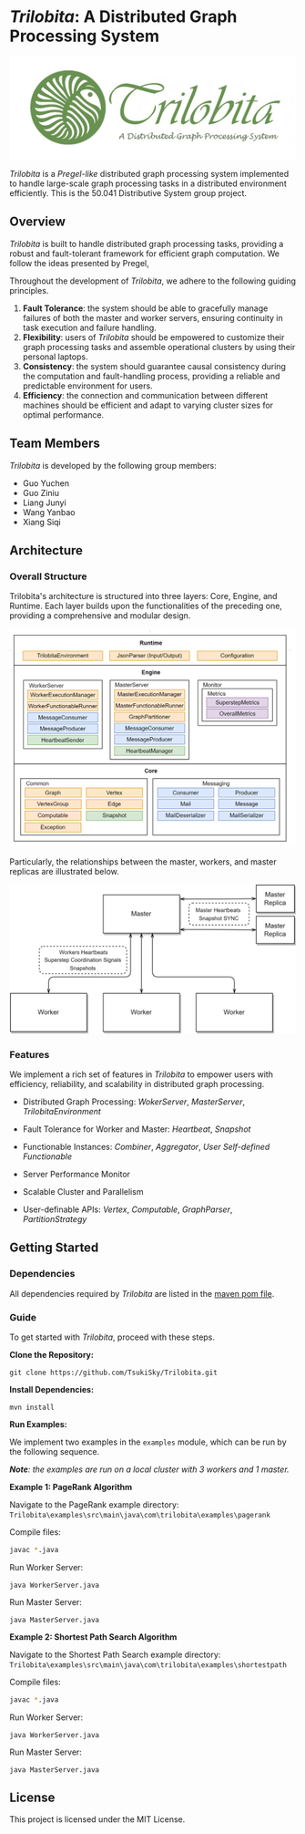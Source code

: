 # *Trilobita*: A Distributed Graph Processing System
![logo.png](./docs/graph/logo.png)

*Trilobita* is a *Pregel-like* distributed graph processing system implemented to handle large-scale graph processing tasks in a distributed environment efficiently. This is the 50.041 Distributive System group project.

## Overview

*Trilobita* is built to handle distributed graph processing tasks, providing a robust and fault-tolerant framework for efficient graph computation. We follow the ideas presented by Pregel, 

Throughout the development of *Trilobita*, we adhere to the following guiding principles.

1. **Fault Tolerance**: the system should be able to gracefully manage failures of both the master and worker servers, ensuring continuity in task execution and failure handling.
2. **Flexibility**: users of *Trilobita* should be empowered to customize their graph processing tasks and assemble operational clusters by using their personal laptops.
3. **Consistency**: the system should guarantee causal consistency during the computation and fault-handling process, providing a reliable and predictable environment for users.
4. **Efficiency**: the connection and communication between different machines should be efficient and adapt to varying cluster sizes for optimal performance.

## Team Members

*Trilobita* is developed by the following group members:

- Guo Yuchen
- Guo Ziniu
- Liang Junyi
- Wang Yanbao
- Xiang Siqi

## Architecture

### Overall Structure

Trilobita's architecture is structured into three layers: Core, Engine, and Runtime. Each layer builds upon the functionalities of the preceding one, providing a comprehensive and modular design.

![architecture](./docs/graph/architecture.png)

Particularly, the relationships between the master, workers, and master replicas are illustrated below.

![master-worker-replicas](./docs/graph/master-worker-replicas.png)

### Features

We implement a rich set of features in *Trilobita* to empower users with efficiency, reliability, and scalability in distributed graph processing.

* Distributed Graph Processing: *WokerServer*, *MasterServer*, *TrilobitaEnvironment*

* Fault Tolerance for Worker and Master: *Heartbeat*, *Snapshot*

* Functionable Instances: *Combiner*, *Aggregator*, *User Self-defined Functionable*

* Server Performance Monitor

* Scalable Cluster and Parallelism

* User-definable APIs: *Vertex*, *Computable*, *GraphParser*, *PartitionStrategy*

## Getting Started

### Dependencies

All dependencies required by *Trilobita* are listed in the  [maven pom file](https://github.com/TsukiSky/Trilobita/blob/main/pom.xml).

### Guide

To get started with *Trilobita*, proceed with these steps.

**Clone the Repository:**

```
git clone https://github.com/TsukiSky/Trilobita.git
```

**Install Dependencies:**

```
mvn install
```

**Run Examples:**

We implement two examples in the `examples` module, which can be run by the following sequence.

***Note**: the examples are run on a local cluster with 3 workers and 1 master.*

**Example 1: PageRank Algorithm**

Navigate to the PageRank example directory: `Trilobita\examples\src\main\java\com\trilobita\examples\pagerank`

Compile files:

```bash
javac *.java
```

Run Worker Server:

``````
java WorkerServer.java
``````

Run Master Server:

``````
java MasterServer.java
``````

**Example 2: Shortest Path Search Algorithm**

Navigate to the Shortest Path Search example directory: `Trilobita\examples\src\main\java\com\trilobita\examples\shortestpath`

Compile files:

```bash
javac *.java
```

Run Worker Server:

``````
java WorkerServer.java
``````

Run Master Server:

``````
java MasterServer.java
``````

## License

This project is licensed under the MIT License.
